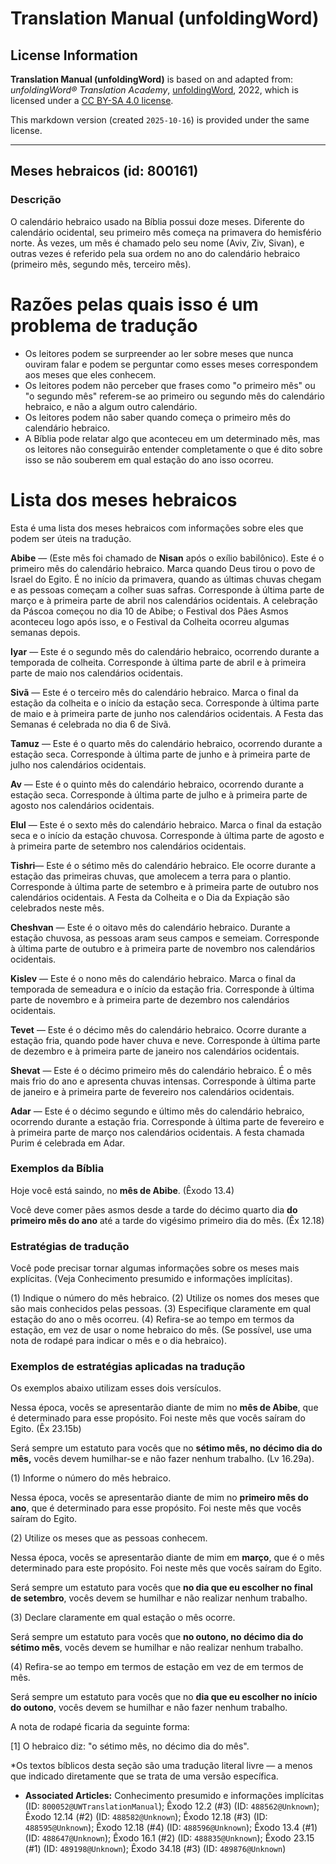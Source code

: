 # Translation Manual (unfoldingWord)

## License Information

**Translation Manual (unfoldingWord)** is based on and adapted from: _unfoldingWord® Translation Academy_, [unfoldingWord](https://unfoldingword.org/utw), 2022, which is licensed under a [CC BY-SA 4.0 license](https://creativecommons.org/licenses/by-sa/4.0/legalcode.en).

This markdown version (created `2025-10-16`) is provided under the same license.



--------------------------------

## Meses hebraicos (id: 800161)

### Descrição

O calendário hebraico usado na Bíblia possui doze meses. Diferente do calendário ocidental, seu primeiro mês começa na primavera do hemisfério norte. Às vezes, um mês é chamado pelo seu nome (Aviv, Ziv, Sivan), e outras vezes é referido pela sua ordem no ano do calendário hebraico (primeiro mês, segundo mês, terceiro mês).

Razões pelas quais isso é um problema de tradução
=================================================

* Os leitores podem se surpreender ao ler sobre meses que nunca ouviram falar e podem se perguntar como esses meses correspondem aos meses que eles conhecem.
* Os leitores podem não perceber que frases como "o primeiro mês" ou "o segundo mês" referem\-se ao primeiro ou segundo mês do calendário hebraico, e não a algum outro calendário.
* Os leitores podem não saber quando começa o primeiro mês do calendário hebraico.
* A Bíblia pode relatar algo que aconteceu em um determinado mês, mas os leitores não conseguirão entender completamente o que é dito sobre isso se não souberem em qual estação do ano isso ocorreu.

Lista dos meses hebraicos
=========================

Esta é uma lista dos meses hebraicos com informações sobre eles que podem ser úteis na tradução.

**Abibe** — (Este mês foi chamado de **Nisan** após o exílio babilônico). Este é o primeiro mês do calendário hebraico. Marca quando Deus tirou o povo de Israel do Egito. É no início da primavera, quando as últimas chuvas chegam e as pessoas começam a colher suas safras. Corresponde à última parte de março e à primeira parte de abril nos calendários ocidentais. A celebração da Páscoa começou no dia 10 de Abibe; o Festival dos Pães Asmos aconteceu logo após isso, e o Festival da Colheita ocorreu algumas semanas depois.

**Iyar** — Este é o segundo mês do calendário hebraico, ocorrendo durante a temporada de colheita. Corresponde à última parte de abril e à primeira parte de maio nos calendários ocidentais.

**Sivã** — Este é o terceiro mês do calendário hebraico. Marca o final da estação da colheita e o início da estação seca. Corresponde à última parte de maio e à primeira parte de junho nos calendários ocidentais. A Festa das Semanas é celebrada no dia 6 de Sivã.

**Tamuz** — Este é o quarto mês do calendário hebraico, ocorrendo durante a estação seca. Corresponde à última parte de junho e à primeira parte de julho nos calendários ocidentais.

**Av** — Este é o quinto mês do calendário hebraico, ocorrendo durante a estação seca. Corresponde à última parte de julho e à primeira parte de agosto nos calendários ocidentais.

**Elul** — Este é o sexto mês do calendário hebraico. Marca o final da estação seca e o início da estação chuvosa. Corresponde à última parte de agosto e à primeira parte de setembro nos calendários ocidentais.

**Tishri**— Este é o sétimo mês do calendário hebraico. Ele ocorre durante a estação das primeiras chuvas, que amolecem a terra para o plantio. Corresponde à última parte de setembro e à primeira parte de outubro nos calendários ocidentais. A Festa da Colheita e o Dia da Expiação são celebrados neste mês.

**Cheshvan** — Este é o oitavo mês do calendário hebraico. Durante a estação chuvosa, as pessoas aram seus campos e semeiam. Corresponde à última parte de outubro e à primeira parte de novembro nos calendários ocidentais.

**Kislev** — Este é o nono mês do calendário hebraico. Marca o final da temporada de semeadura e o início da estação fria. Corresponde à última parte de novembro e à primeira parte de dezembro nos calendários ocidentais.

**Tevet** — Este é o décimo mês do calendário hebraico. Ocorre durante a estação fria, quando pode haver chuva e neve. Corresponde à última parte de dezembro e à primeira parte de janeiro nos calendários ocidentais.

**Shevat** — Este é o décimo primeiro mês do calendário hebraico. É o mês mais frio do ano e apresenta chuvas intensas. Corresponde à última parte de janeiro e à primeira parte de fevereiro nos calendários ocidentais.

**Adar** — Este é o décimo segundo e último mês do calendário hebraico, ocorrendo durante a estação fria. Corresponde à última parte de fevereiro e à primeira parte de março nos calendários ocidentais. A festa chamada Purim é celebrada em Adar.

### Exemplos da Bíblia

Hoje você está saindo, no **mês de Abibe**. (Êxodo 13\.4\)

Você deve comer pães asmos desde a tarde do décimo quarto dia **do primeiro mês do ano** até a tarde do vigésimo primeiro dia do mês. (Êx 12\.18\)

### Estratégias de tradução

Você pode precisar tornar algumas informações sobre os meses mais explícitas. (Veja Conhecimento presumido e informações implícitas).

(1\) Indique o número do mês hebraico. (2\) Utilize os nomes dos meses que são mais conhecidos pelas pessoas. (3\) Especifique claramente em qual estação do ano o mês ocorreu. (4\) Refira\-se ao tempo em termos da estação, em vez de usar o nome hebraico do mês. (Se possível, use uma nota de rodapé para indicar o mês e o dia hebraico).

### Exemplos de estratégias aplicadas na tradução

Os exemplos abaixo utilizam esses dois versículos.

Nessa época, vocês se apresentarão diante de mim no **mês de Abibe**, que é determinado para esse propósito. Foi neste mês que vocês saíram do Egito. (Êx 23\.15b)

Será sempre um estatuto para vocês que no **sétimo mês, no décimo dia do mês,** vocês devem humilhar\-se e não fazer nenhum trabalho. (Lv 16\.29a).

(1\) Informe o número do mês hebraico.

Nessa época, vocês se apresentarão diante de mim no **primeiro mês do ano**, que é determinado para esse propósito. Foi neste mês que vocês saíram do Egito.

(2\) Utilize os meses que as pessoas conhecem.

Nessa época, vocês se apresentarão diante de mim em **março**, que é o mês determinado para este propósito. Foi neste mês que vocês saíram do Egito.

Será sempre um estatuto para vocês que **no dia que eu escolher no final de setembro**, vocês devem se humilhar e não realizar nenhum trabalho.

(3\) Declare claramente em qual estação o mês ocorre.

Será sempre um estatuto para vocês que **no outono, no décimo dia do sétimo mês**, vocês devem se humilhar e não realizar nenhum trabalho.

(4\) Refira\-se ao tempo em termos de estação em vez de em termos de mês.

Será sempre um estatuto para vocês que no **dia que eu escolher no início do outono**, vocês devem se humilhar e não fazer nenhum trabalho.

A nota de rodapé ficaria da seguinte forma:

\[1] O hebraico diz: "o sétimo mês, no décimo dia do mês".  
  
\*Os textos bíblicos desta seção são uma tradução literal livre — a menos que indicado diretamente que se trata de uma versão específica.

* **Associated Articles:** Conhecimento presumido e informações implícitas (ID: `800052@UWTranslationManual`); Êxodo 12.2 (#3) (ID: `488562@Unknown`); Êxodo 12.14 (#2) (ID: `488582@Unknown`); Êxodo 12.18 (#3) (ID: `488595@Unknown`); Êxodo 12.18 (#4) (ID: `488596@Unknown`); Êxodo 13.4 (#1) (ID: `488647@Unknown`); Êxodo 16.1 (#2) (ID: `488835@Unknown`); Êxodo 23.15 (#1) (ID: `489198@Unknown`); Êxodo 34.18 (#3) (ID: `489876@Unknown`)

